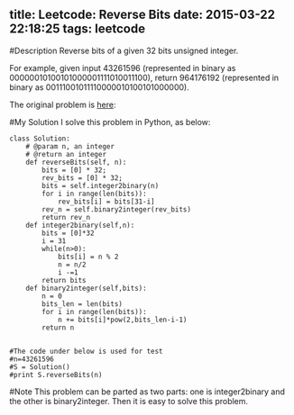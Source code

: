title: Leetcode: Reverse Bits 
date: 2015-03-22 22:18:25
tags: leetcode
---

#Description
Reverse bits of a given 32 bits unsigned integer.

For example, given input 43261596 (represented in binary as 00000010100101000001111010011100), return 964176192 (represented in binary as 00111001011110000010100101000000).

The original problem is [here](https://leetcode.com/problems/reverse-bits/  "here"):  
<!--more-->

#My Solution
I solve this problem in Python, as below:

	class Solution:
	    # @param n, an integer
	    # @return an integer
		def reverseBits(self, n):
			bits = [0] * 32;
			rev_bits = [0] * 32;
			bits = self.integer2binary(n)
			for i in range(len(bits)):
				rev_bits[i] = bits[31-i]
			rev_n = self.binary2integer(rev_bits)
			return rev_n
		def integer2binary(self,n):
			bits = [0]*32
			i = 31
			while(n>0):
				bits[i] = n % 2
				n = n/2
				i -=1
			return bits
		def binary2integer(self,bits):
			n = 0
			bits_len = len(bits)
			for i in range(len(bits)):
				n += bits[i]*pow(2,bits_len-i-1)
			return n

	
	#The code under below is used for test
	#n=43261596
	#S = Solution()
	#print S.reverseBits(n)

#Note
This problem can be parted as two parts: one is integer2binary and the other is binary2integer. Then it is easy to solve this problem.